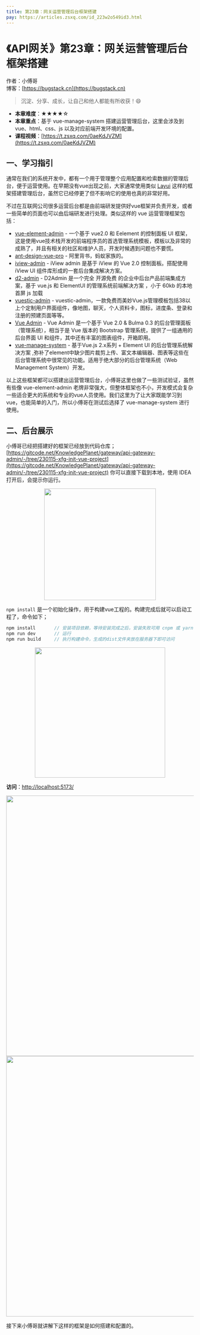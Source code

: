 ```yaml
---
title: 第23章：网关运营管理后台框架搭建
pay: https://articles.zsxq.com/id_223w2o549id3.html
---
```


# 《API网关》第23章：网关运营管理后台框架搭建

作者：小傅哥
<br/>博客：[https://bugstack.cn](https://bugstack.cn)

>沉淀、分享、成长，让自己和他人都能有所收获！😄

- **本章难度**：★★★★☆
- **本章重点**：基于 vue-manage-system 搭建运营管理后台，这里会涉及到 vue、html、css、js 以及对应前端开发环境的配置。
- **课程视频**：[https://t.zsxq.com/0aeKdJVZM](https://t.zsxq.com/0aeKdJVZM)

## 一、学习指引

通常在我们的系统开发中，都有一个用于管理整个应用配置和检索数据的管理后台，便于运营使用。在早期没有vue出现之前，大家通常使用类似 [Layui](https://www.ilayuis.com/) 这样的框架搭建管理后台，虽然它已经停更了但不影响它的使用也真的非常好用。

不过在互联网公司很多运营后台都是由前端研发提供好vue框架并负责开发，或者一些简单的页面也可以由后端研发进行处理。类似这样的 vue 运营管理框架包括：
- [vue-element-admin](https://github.com/PanJiaChen/vue-element-admin) - 一个基于 vue2.0 和 Eelement 的控制面板 UI 框架，这是使用vue技术栈开发的前端程序员的首选管理系统模板，模板以及非常的成熟了，并且有相关的社区和维护人员，开发时候遇到问题也不要慌。
- [ant-design-vue-pro](https://www.antdv.com/docs/vue/introduce-cn/) - 阿里背书，蚂蚁家族的。
- [iview-admin](https://github.com/iview/iview-admin) - iView admin 是基于 iView 的 Vue 2.0 控制面板。搭配使用 iView UI 组件库形成的一套后台集成解决方案。
- [d2-admin](https://github.com/d2-projects/d2-admin) - D2Admin 是一个完全 开源免费 的企业中后台产品前端集成方案，基于 vue.js 和 ElementUI 的管理系统前端解决方案 ，小于 60kb 的本地首屏 js 加载
- [vuestic-admin](https://github.com/epicmaxco/vuestic-admin) - vuestic-admin，一款免费而美妙Vue.js管理模板包括38以上个定制用户界面组件，像地图，聊天，个人资料卡，图标，进度条、登录和注册的预建页面等等。
- [Vue Admin](https://admin.vuebulma.com) - Vue Admin 是一个基于 Vue 2.0 & Bulma 0.3 的后台管理面板（管理系统），相当于是 Vue 版本的 Bootstrap 管理系统，提供了一组通用的后台界面 UI 和组件，其中还有丰富的图表组件，开箱即用。
- [vue-manage-system](https://github.com/lin-xin/vue-manage-system) - 基于Vue.js 2.x系列 + Element UI 的后台管理系统解决方案 ,弥补了element中缺少图片裁剪上传、富文本编辑器、图表等这些在后台管理系统中很常见的功能。适用于绝大部分的后台管理系统（Web Management System）开发。

以上这些框架都可以搭建出运营管理后台，小傅哥这里也做了一些测试验证，虽然有些像 vue-element-admin 老牌非常强大，但整体框架也不小，开发模式会复杂一些适合更大的系统和专业的vue人员使用。我们这里为了让大家既能学习到vue，也能简单的入门，所以小傅哥在测试后选择了 vue-manage-system 进行使用。

## 二、后台展示

小傅哥已经把搭建好的框架已经放到代码仓库；[https://gitcode.net/KnowledgePlanet/gateway/api-gateway-admin/-/tree/230115-xfg-init-vue-project](https://gitcode.net/KnowledgePlanet/gateway/api-gateway-admin/-/tree/230115-xfg-init-vue-project) 你可以直接下载到本地，使用 IDEA 打开后，会提示你运行。

<div align="center">
    <img src="https://bugstack.cn/images/article/assembly/api-gateway/api-gateway-23-01.png?raw=true" width="300px">
</div>

`npm install` 是一个初始化操作，用于构建vue工程的。构建完成后就可以启动工程了，命令如下；

```java
npm install       // 安装项目依赖，等待安装完成之后，安装失败可用 cnpm 或 yarn
npm run dev       // 运行
npm run build     // 执行构建命令，生成的dist文件夹放在服务器下即可访问
```

<div align="center">
    <img src="https://bugstack.cn/images/article/assembly/api-gateway/api-gateway-23-02.png?raw=true" width="350px">
</div>

**访问**：[http://localhost:5173/](http://localhost:5173/)

<div align="center">
    <img src="https://bugstack.cn/images/article/assembly/api-gateway/api-gateway-23-04.png?raw=true" width="700px">
</div>

<div align="center">
    <img src="https://bugstack.cn/images/article/assembly/api-gateway/api-gateway-23-03.png?raw=true" width="700px">
</div>

接下来小傅哥就讲解下这样的框架是如何搭建和配置的。